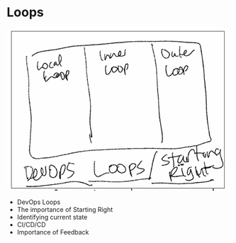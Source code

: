 # Loops

![images/loops.png](images/loops.png)

* DevOps Loops
* The importance of Starting Right
* Identifying current state
* CI/CD/CD
* Importance of Feedback
